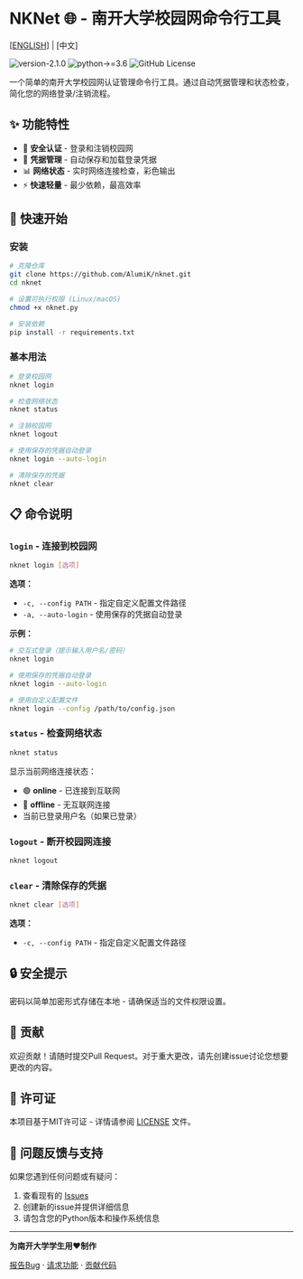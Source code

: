 # NKNet 🌐 - 南开大学校园网命令行工具

[[ENGLISH](README.md)] | [中文]

![version-2.1.0](https://img.shields.io/badge/version-2.1.0-blue)
![python->=3.6](https://img.shields.io/badge/python->=3.6-blue?logo=python&logoColor=white)
![GitHub License](https://img.shields.io/github/license/alumik/nknet)

一个简单的南开大学校园网认证管理命令行工具。通过自动凭据管理和状态检查，简化您的网络登录/注销流程。

## ✨ 功能特性

- 🔐 **安全认证** - 登录和注销校园网
- 💾 **凭据管理** - 自动保存和加载登录凭据
- 📊 **网络状态** - 实时网络连接检查，彩色输出
- ⚡ **快速轻量** - 最少依赖，最高效率

## 🚀 快速开始

### 安装

```bash
# 克隆仓库
git clone https://github.com/AlumiK/nknet.git
cd nknet

# 设置可执行权限 (Linux/macOS)
chmod +x nknet.py

# 安装依赖
pip install -r requirements.txt
```

### 基本用法

```bash
# 登录校园网
nknet login

# 检查网络状态
nknet status

# 注销校园网
nknet logout

# 使用保存的凭据自动登录
nknet login --auto-login

# 清除保存的凭据
nknet clear
```

## 📋 命令说明

### `login` - 连接到校园网

```bash
nknet login [选项]
```

**选项：**
- `-c, --config PATH` - 指定自定义配置文件路径
- `-a, --auto-login` - 使用保存的凭据自动登录

**示例：**
```bash
# 交互式登录（提示输入用户名/密码）
nknet login

# 使用保存的凭据自动登录
nknet login --auto-login

# 使用自定义配置文件
nknet login --config /path/to/config.json
```

### `status` - 检查网络状态

```bash
nknet status
```

显示当前网络连接状态：
- 🟢 **online** - 已连接到互联网
- 🔴 **offline** - 无互联网连接
- 当前已登录用户名（如果已登录）

### `logout` - 断开校园网连接

```bash
nknet logout
```

### `clear` - 清除保存的凭据

```bash
nknet clear [选项]
```

**选项：**
- `-c, --config PATH` - 指定自定义配置文件路径

## 🔒 安全提示

密码以简单加密形式存储在本地 - 请确保适当的文件权限设置。

## 🤝 贡献

欢迎贡献！请随时提交Pull Request。对于重大更改，请先创建issue讨论您想要更改的内容。

## 📝 许可证

本项目基于MIT许可证 - 详情请参阅 [LICENSE](LICENSE.md) 文件。

## 🐛 问题反馈与支持

如果您遇到任何问题或有疑问：

1. 查看现有的 [Issues](https://github.com/yourusername/nknet/issues)
2. 创建新的issue并提供详细信息
3. 请包含您的Python版本和操作系统信息

---

**为南开大学学生用❤️制作**

[报告Bug](https://github.com/AlumiK/nknet/issues) · [请求功能](https://github.com/AlumiK/nknet/issues) · [贡献代码](https://github.com/AlumiK/nknet/pulls)